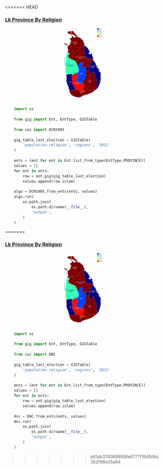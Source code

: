 <<<<<<< HEAD
### [Lk Province By Religion](examples/lk_province_by_religion)

<p align="center">

  <a href="https://github.com/nuuuwan/continuous_area_cartograms/tree/main/examples/lk_province_by_religion">
    <img src="https://raw.githubusercontent.com/nuuuwan/continuous_area_cartograms/main/examples/lk_province_by_religion/output/animated.gif" height="240px" />
  </a>

</p>

```python
    import os

    from gig import Ent, EntType, GIGTable

    from cac import DCN1985

    gig_table_last_election = GIGTable(
        'population-religion', 'regions', '2012'
    )
   
    ents = [ent for ent in Ent.list_from_type(EntType.PROVINCE)]
    values = []
    for ent in ents:
        row = ent.gig(gig_table_last_election)
        values.append(row.islam)
    
    algo = DCN1985.from_ents(ents, values)
    algo.run(
        os.path.join(
            os.path.dirname(__file__),
            'output',
        )
    )

```
=======
### [Lk Province By Religion](examples/lk_province_by_religion)

<p align="center">

  <a href="https://github.com/nuuuwan/continuous_area_cartograms/tree/main/examples/lk_province_by_religion">
    <img src="https://raw.githubusercontent.com/nuuuwan/continuous_area_cartograms/main/examples/lk_province_by_religion/output/animated.gif" height="240px" />
  </a>

</p>

```python
    import os

    from gig import Ent, EntType, GIGTable

    from cac import DNC

    gig_table_last_election = GIGTable(
        'population-religion', 'regions', '2012'
    )

    ents = [ent for ent in Ent.list_from_type(EntType.PROVINCE)]
    values = []
    for ent in ents:
        row = ent.gig(gig_table_last_election)
        values.append(row.islam)

    dnc = DNC.from_ents(ents, values)
    dnc.run(
        os.path.join(
            os.path.dirname(__file__),
            'output',
        )
    )

```
>>>>>>> b61ab374069959fe6777f1645f6d362f98e25a94
